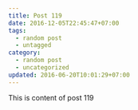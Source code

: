 ```yaml
---
title: Post 119
date: 2016-12-05T22:45:47+07:00
tags:
  - random post
  - untagged
category:
  - random post
  - uncategorized
updated: 2016-06-20T10:01:29+07:00
---
```

This is content of post 119
